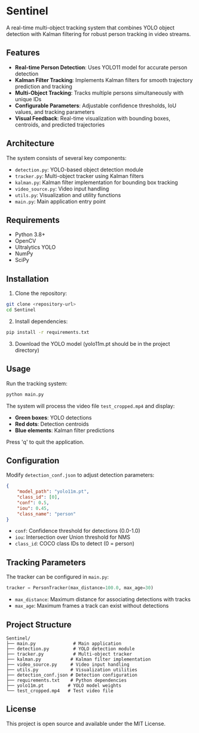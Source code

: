 # Sentinel

A real-time multi-object tracking system that combines YOLO object detection with Kalman filtering for robust person tracking in video streams.

## Features

- **Real-time Person Detection**: Uses YOLO11 model for accurate person detection
- **Kalman Filter Tracking**: Implements Kalman filters for smooth trajectory prediction and tracking
- **Multi-Object Tracking**: Tracks multiple persons simultaneously with unique IDs
- **Configurable Parameters**: Adjustable confidence thresholds, IoU values, and tracking parameters
- **Visual Feedback**: Real-time visualization with bounding boxes, centroids, and predicted trajectories

## Architecture

The system consists of several key components:

- `detection.py`: YOLO-based object detection module
- `tracker.py`: Multi-object tracker using Kalman filters
- `kalman.py`: Kalman filter implementation for bounding box tracking
- `video_source.py`: Video input handling
- `utils.py`: Visualization and utility functions
- `main.py`: Main application entry point

## Requirements

- Python 3.8+
- OpenCV
- Ultralytics YOLO
- NumPy
- SciPy

## Installation

1. Clone the repository:
```bash
git clone <repository-url>
cd Sentinel
```

2. Install dependencies:
```bash
pip install -r requirements.txt
```

3. Download the YOLO model (yolo11m.pt should be in the project directory)

## Usage

Run the tracking system:
```bash
python main.py
```

The system will process the video file `test_cropped.mp4` and display:
- **Green boxes**: YOLO detections
- **Red dots**: Detection centroids
- **Blue elements**: Kalman filter predictions

Press 'q' to quit the application.

## Configuration

Modify `detection_conf.json` to adjust detection parameters:

```json
{
    "model_path": "yolo11m.pt",
    "class_id": [0],
    "conf": 0.5,
    "iou": 0.45,
    "class_name": "person"
}
```

- `conf`: Confidence threshold for detections (0.0-1.0)
- `iou`: Intersection over Union threshold for NMS
- `class_id`: COCO class IDs to detect (0 = person)

## Tracking Parameters

The tracker can be configured in `main.py`:

```python
tracker = PersonTracker(max_distance=100.0, max_age=30)
```

- `max_distance`: Maximum distance for associating detections with tracks
- `max_age`: Maximum frames a track can exist without detections

## Project Structure

```
Sentinel/
├── main.py              # Main application
├── detection.py         # YOLO detection module
├── tracker.py           # Multi-object tracker
├── kalman.py           # Kalman filter implementation
├── video_source.py     # Video input handling
├── utils.py            # Visualization utilities
├── detection_conf.json # Detection configuration
├── requirements.txt    # Python dependencies
├── yolo11m.pt         # YOLO model weights
└── test_cropped.mp4   # Test video file
```

## License

This project is open source and available under the MIT License.
